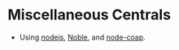# Miscellaneous Centrals

- Using [nodejs](https://nodejs.org), [Noble](https://github.com/sandeepmistry/noble), and [node-coap](https://github.com/mcollina/node-coap).